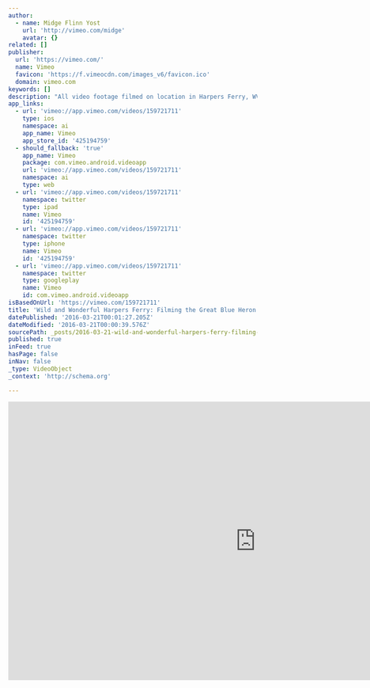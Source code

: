 ```yaml
---
author:
  - name: Midge Flinn Yost
    url: 'http://vimeo.com/midge'
    avatar: {}
related: []
publisher:
  url: 'https://vimeo.com/'
  name: Vimeo
  favicon: 'https://f.vimeocdn.com/images_v6/favicon.ico'
  domain: vimeo.com
keywords: []
description: "All video footage filmed on location in Harpers Ferry, WV, by Midge Flinn Yost. A highlight of any nature lover's trip to Harpers Ferry, West Virginia, is to see the splendid Great Blue Heron in it's natural habitat."
app_links:
  - url: 'vimeo://app.vimeo.com/videos/159721711'
    type: ios
    namespace: ai
    app_name: Vimeo
    app_store_id: '425194759'
  - should_fallback: 'true'
    app_name: Vimeo
    package: com.vimeo.android.videoapp
    url: 'vimeo://app.vimeo.com/videos/159721711'
    namespace: ai
    type: web
  - url: 'vimeo://app.vimeo.com/videos/159721711'
    namespace: twitter
    type: ipad
    name: Vimeo
    id: '425194759'
  - url: 'vimeo://app.vimeo.com/videos/159721711'
    namespace: twitter
    type: iphone
    name: Vimeo
    id: '425194759'
  - url: 'vimeo://app.vimeo.com/videos/159721711'
    namespace: twitter
    type: googleplay
    name: Vimeo
    id: com.vimeo.android.videoapp
isBasedOnUrl: 'https://vimeo.com/159721711'
title: 'Wild and Wonderful Harpers Ferry: Filming the Great Blue Heron in Harpers Ferry WV with Filmmaker Midge Flinn Yost'
datePublished: '2016-03-21T00:01:27.205Z'
dateModified: '2016-03-21T00:00:39.576Z'
sourcePath: _posts/2016-03-21-wild-and-wonderful-harpers-ferry-filming-the-great-blue-her.md
published: true
inFeed: true
hasPage: false
inNav: false
_type: VideoObject
_context: 'http://schema.org'

---
```

<iframe src="https://cdn.embedly.com/widgets/media.html?src=https%3A%2F%2Fplayer.vimeo.com%2Fvideo%2F159721711&amp;url=https%3A%2F%2Fvimeo.com%2F159721711&amp;image=http%3A%2F%2Fi.vimeocdn.com%2Fvideo%2F561532822_1280.jpg&amp;key=b7d04c9b404c499eba89ee7072e1c4f7&amp;type=text%2Fhtml&amp;schema=vimeo" width="1000" height="563" scrolling="no" frameborder="0" allowfullscreen="allowfullscreen" style=""></iframe>